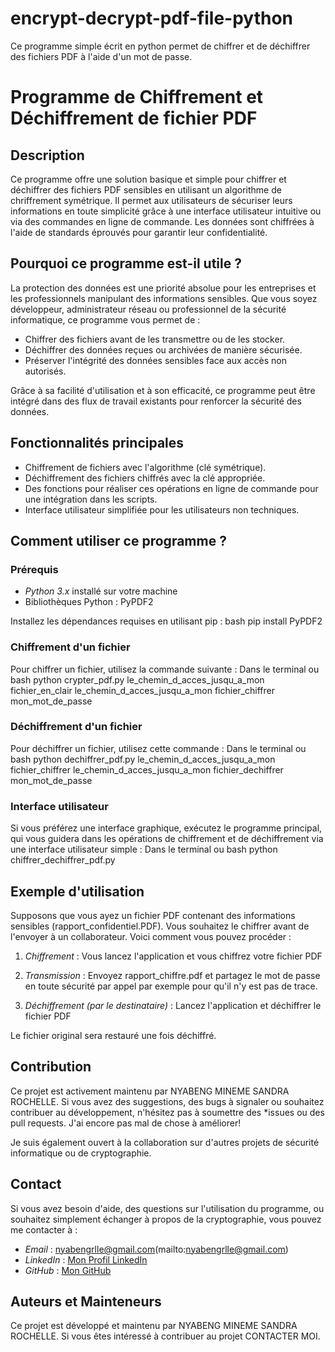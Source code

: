 # encrypt-decrypt-pdf-file-python
Ce programme simple écrit en python permet de chiffrer et de déchiffrer des fichiers PDF à l'aide d'un mot de passe.

# Programme de Chiffrement et Déchiffrement de fichier PDF

## Description

Ce programme offre une solution basique et simple pour chiffrer et déchiffrer des fichiers PDF sensibles en utilisant un algorithme de chriffrement symétrique. Il permet aux utilisateurs de sécuriser leurs informations en toute simplicité grâce à une interface utilisateur intuitive ou via des commandes en ligne de commande. Les données sont chiffrées à l'aide de standards éprouvés pour garantir leur confidentialité.

## Pourquoi ce programme est-il utile ?

La protection des données est une priorité absolue pour les entreprises et les professionnels manipulant des informations sensibles. Que vous soyez développeur, administrateur réseau ou professionnel de la sécurité informatique, ce programme vous permet de :
- Chiffrer des fichiers avant de les transmettre ou de les stocker.
- Déchiffrer des données reçues ou archivées de manière sécurisée.
- Préserver l'intégrité des données sensibles face aux accès non autorisés.

Grâce à sa facilité d'utilisation et à son efficacité, ce programme peut être intégré dans des flux de travail existants pour renforcer la sécurité des données.

## Fonctionnalités principales
- Chiffrement de fichiers avec l'algorithme  (clé symétrique).
- Déchiffrement des fichiers chiffrés avec la clé appropriée.
- Des fonctions pour réaliser ces opérations en ligne de commande pour une intégration dans les scripts.
- Interface utilisateur simplifiée pour les utilisateurs non techniques.

## Comment utiliser ce programme ?

### Prérequis
- *Python 3.x* installé sur votre machine
- Bibliothèques Python : PyPDF2

Installez les dépendances requises en utilisant pip :
bash
pip install PyPDF2


### Chiffrement d'un fichier

Pour chiffrer un fichier, utilisez la commande suivante :
Dans le terminal ou bash
python crypter_pdf.py le_chemin_d_acces_jusqu_a_mon fichier_en_clair le_chemin_d_acces_jusqu_a_mon fichier_chiffrer mon_mot_de_passe


### Déchiffrement d'un fichier

Pour déchiffrer un fichier, utilisez cette commande :
Dans le terminal ou bash
python dechiffrer_pdf.py le_chemin_d_acces_jusqu_a_mon fichier_chiffrer le_chemin_d_acces_jusqu_a_mon fichier_dechiffrer mon_mot_de_passe



### Interface utilisateur

Si vous préférez une interface graphique, exécutez le programme principal, qui vous guidera dans les opérations de chiffrement et de déchiffrement via une interface utilisateur simple :
Dans le terminal ou bash
python chiffrer_dechiffrer_pdf.py


## Exemple d'utilisation

Supposons que vous ayez un fichier PDF contenant des informations sensibles (rapport_confidentiel.PDF). Vous souhaitez le chiffrer avant de l'envoyer à un collaborateur. Voici comment vous pouvez procéder :

1. *Chiffrement* : Vous lancez l'application et vous chiffrez votre fichier PDF
   

2. *Transmission* : Envoyez rapport_chiffre.pdf et partagez le mot de passe en toute sécurité par appel par exemple pour qu'il n'y est pas de trace.

3. *Déchiffrement (par le destinataire)* :
 Lancez l'application et déchiffrer le fichier PDF
   

Le fichier original sera restauré une fois déchiffré.

## Contribution

Ce projet est activement maintenu par NYABENG MINEME SANDRA ROCHELLE. Si vous avez des suggestions, des bugs à signaler ou souhaitez contribuer au développement, n'hésitez pas à soumettre des *issues ou des pull requests. J'ai encore pas mal de chose à améliorer!

Je suis également ouvert à la collaboration sur d'autres projets de sécurité informatique ou de cryptographie.

## Contact

Si vous avez besoin d'aide, des questions sur l'utilisation du programme, ou souhaitez simplement échanger à propos de la cryptographie, vous pouvez me contacter à :

- *Email* : nyabengrlle@gmail.com(mailto:nyabengrlle@gmail.com)
- *LinkedIn* : [Mon Profil LinkedIn](https://www.linkedin.com/in/rochelle-nyabeng-4658992a8/)
- *GitHub* : [Mon GitHub](https://github.com/laroche237)


## Auteurs et Mainteneurs

Ce projet est développé et maintenu par NYABENG MINEME SANDRA ROCHELLE. Si vous êtes intéressé à contribuer au projet CONTACTER MOI.
